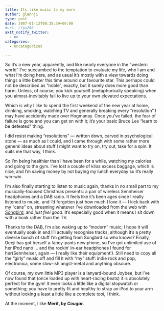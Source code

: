 ```yaml
---
title: Its like music to my ears
author: glennji
type: post
date: 2007-01-12T00:35:59+00:00
#url: /?p=296
aktt_notify_twitter:
  - no
categories:
  - Uncategorized

---
```

So it&#8217;s a new year, apparently, and like nearly everyone in the &#8220;western world&#8221; I&#8217;ve succumbed to the temptation to evaluate my life, who I am and what I&#8217;m doing here, and as usual it&#8217;s mostly with a view towards doing things a little better this time around our favourite star. This perhaps could not be described as &#8220;noble&#8221;, exactly, but it surely does more good than harm. Unless, of course, you kick yourself (metaphorically speaking) when you almost-inevitably fail to live up to your own elevated expectations.
  
Which is why I like to spend the first weekend of the new year at home, drinking, smoking, watching TV and generally breaking every &#8220;resolution&#8221; I may have accidently made over Hogmanay. Once you&#8217;ve failed, the fear of failure is gone and you can get on with it; it&#8217;s your basic Bruce Lee &#8220;learn to be defeated&#8221; thing.
  
I did resist making &#8220;resolutions&#8221; &#8212; written down, carved in psychological stone &#8212; as much as I could, and I came through with some rather more general ideas about stuff I might want to try on, try out, take for a spin. It suits me that way, I think.
  
So I&#8217;m being healthier than I have been for a while, watching my calories and going to the gym. I&#8217;ve lost a couple of kilos excess baggage, which is nice, and I&#8217;m saving money by not buying my lunch everyday so it&#8217;s really win-win.
  
I&#8217;m also finally starting to listen to music again, thanks in no small part to my musically-focused Christmas presents: a pair of wireless Sennheiser headphones and a DAB radio. It feels like it&#8217;s been ages since I really listened to music, and I&#8217;d forgotten just how much I love it &#8212; I kick back with my &#8220;cans&#8221; on, streaming whatever I&#8217;ve downloaded from the web with [Songbird][1], and _just feel good_. It&#8217;s especially good when it means I sit down with a book rather than the TV.
  
Thanks to the DAB, I&#8217;m also waking up to &#8220;modern&#8221; music; I hope it will eventually soak in and I&#8217;ll actually recognise tracks, although it&#8217;s a pretty diverse bunch of stuff I&#8217;m getting from Songbird so who knows? Finally, Deeji has got herself a fancy-pants new phone, so I&#8217;ve got unlimited use of her iPod nano &#8230; and the rockin&#8217; in-ear headphones I found for her(Sennheiser, again &#8212; I really like their equipment!). Still need to copy all the &#8220;girly&#8221; music off and fill it with &#8220;my&#8221; stuff: indie rock and pop, electronica, some slow-ish angst-metal and anything obscure.
  
Of course, my own little MP3 player is a lanyard-bound Joybee, but I&#8217;ve now found that (once loaded up with heart-racing beats) it is absolutely perfect for the gym! It even looks a little like a digital stopwatch or something; you have to pretty fit and healthy to strap an iPod to your arm without looking a least a little like a complete _tool_, I think.
  
At the moment, I like **Merit, by _Cougar_**.

 [1]: http://www.songbirdnest.com "Songbird Nest"
